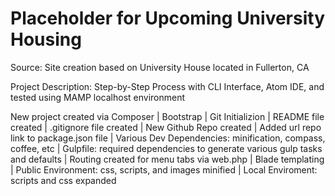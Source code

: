 # Placeholder for Upcoming University Housing

Source: Site creation based on University House located in Fullerton, CA

Project Description: Step-by-Step Process with CLI Interface, Atom IDE, and
                     tested using MAMP localhost environment

New project created via Composer | Bootstrap | Git Initializion | README file created | .gitignore file created | New Github Repo created | Added url repo link to package.json file | Various Dev Dependencies: minification, compass, coffee, etc | Gulpfile: required dependencies to generate various gulp tasks and defaults | Routing created for menu tabs via web.php | Blade templating | Public Environment: css, scripts, and images minified | Local Enviroment: scripts and css expanded
